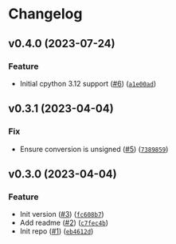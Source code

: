 # Changelog

<!--next-version-placeholder-->

## v0.4.0 (2023-07-24)

### Feature

* Initial cpython 3.12 support ([#6](https://github.com/bdraco/fnv-hash-fast/issues/6)) ([`a1e00ad`](https://github.com/bdraco/fnv-hash-fast/commit/a1e00ad742891603edee784d499da0c20808d3b9))

## v0.3.1 (2023-04-04)
### Fix
* Ensure conversion is unsigned ([#5](https://github.com/bdraco/fnv-hash-fast/issues/5)) ([`7389859`](https://github.com/bdraco/fnv-hash-fast/commit/73898596872311b5a37f474fad4edf0a9a7aa5e7))

## v0.3.0 (2023-04-04)
### Feature
* Init version ([#3](https://github.com/bdraco/fnv-hash-fast/issues/3)) ([`fc608b7`](https://github.com/bdraco/fnv-hash-fast/commit/fc608b7a1f1fee03eab2598d25f808249ea0de95))
* Add readme ([#2](https://github.com/bdraco/fnv-hash-fast/issues/2)) ([`c7fec4b`](https://github.com/bdraco/fnv-hash-fast/commit/c7fec4bad0586fd2c5bd79a0692d4bb56107f8d9))
* Init repo ([#1](https://github.com/bdraco/fnv-hash-fast/issues/1)) ([`eb4612d`](https://github.com/bdraco/fnv-hash-fast/commit/eb4612d4099fdca2b1165ea405e011d375c16c63))
